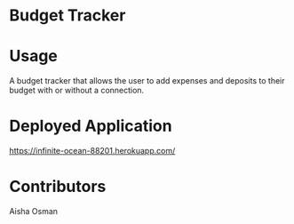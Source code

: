 # Budget Tracker

# Usage

A budget tracker that allows the user to add expenses and deposits to their budget with or without a connection.

# Deployed Application

https://infinite-ocean-88201.herokuapp.com/

# Contributors

Aisha Osman

